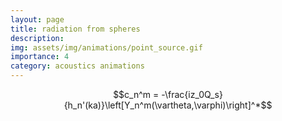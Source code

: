```yaml
---
layout: page
title: radiation from spheres 
description: 
img: assets/img/animations/point_source.gif
importance: 4
category: acoustics animations
---
```



$$c_n^m = -\frac{iz_0Q_s}{h_n'(ka)}\left[Y_n^m(\vartheta,\varphi)\right]^*$$

